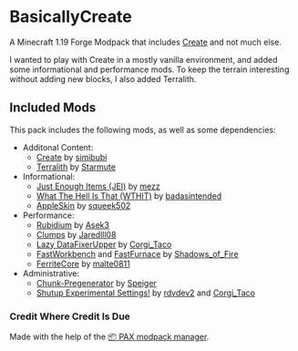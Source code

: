 # BasicallyCreate

A Minecraft 1.19 Forge Modpack that includes [Create](https://www.curseforge.com/minecraft/mc-mods/create) and not much else.

I wanted to play with Create in a mostly vanilla environment, and added some informational and performance mods. To keep the terrain interesting without adding new blocks, I also added Terralith.

## Included Mods

This pack includes the following mods, as well as some dependencies:

* Additonal Content:
  * [Create](https://www.curseforge.com/minecraft/mc-mods/create) by [simibubi](https://www.curseforge.com/members/simibubi)
  * [Terralith](https://www.curseforge.com/minecraft/mc-mods/terralith) by [Starmute](https://www.curseforge.com/members/starmute)
* Informational:
  * [Just Enough Items (JEI)](https://www.curseforge.com/minecraft/mc-mods/jei) by [mezz](https://www.curseforge.com/members/mezz)
  * [What The Hell Is That (WTHIT)](https://www.curseforge.com/minecraft/mc-mods/wthit-forge) by [badasintended](https://www.curseforge.com/members/badasintended)
  * [AppleSkin](https://www.curseforge.com/minecraft/mc-mods/appleskin) by [squeek502](https://www.curseforge.com/members/squeek502)
* Performance:
  * [Rubidium](https://www.curseforge.com/minecraft/mc-mods/rubidium) by [Asek3](https://www.curseforge.com/members/asek3)
  * [Clumps](https://www.curseforge.com/minecraft/mc-mods/clumps) by [Jaredlll08](https://www.curseforge.com/members/jaredlll08)
  * [Lazy DataFixerUpper](https://www.curseforge.com/minecraft/mc-mods/lazy-dfu-forge) by [Corgi_Taco](https://www.curseforge.com/members/corgi_taco)
  * [FastWorkbench](https://www.curseforge.com/minecraft/mc-mods/fastworkbench) and [FastFurnace](https://www.curseforge.com/minecraft/mc-mods/fastfurnace) by [Shadows_of_Fire](https://www.curseforge.com/members/shadows_of_fire)
  * [FerriteCore](https://www.curseforge.com/minecraft/mc-mods/ferritecore) by [malte0811](https://www.curseforge.com/members/malte0811)
* Administrative:
  * [Chunk-Pregenerator](https://www.curseforge.com/minecraft/mc-mods/chunkpregenerator) by [Speiger](https://www.curseforge.com/members/speiger)
  * [Shutup Experimental Settings!](https://www.curseforge.com/minecraft/mc-mods/shutup-experimental-settings) by [rdvdev2](https://www.curseforge.com/members/rdvdev2) and [Corgi_Taco](https://www.curseforge.com/members/corgi_taco)

### Credit Where Credit Is Due

Made with the help of the [📦 PAX modpack manager](https://github.com/froehlichA/pax).
